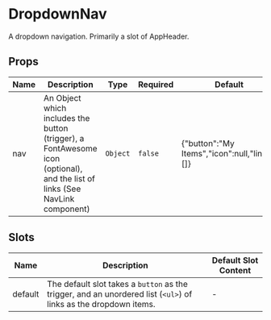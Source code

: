 # DropdownNav

A dropdown navigation.  Primarily a slot of AppHeader.

## Props

<!-- @vuese:DropdownNav:props:start -->
|Name|Description|Type|Required|Default|
|---|---|---|---|---|
|nav|An Object which includes the button (trigger), a FontAwesome icon (optional), and the list of links (See NavLink component)|`Object`|`false`|{"button":"My Items","icon":null,"links":[]}|

<!-- @vuese:DropdownNav:props:end -->


## Slots

<!-- @vuese:DropdownNav:slots:start -->
|Name|Description|Default Slot Content|
|---|---|---|
|default|The default slot takes a ```button``` as the trigger, and an unordered list (```<ul>```) of links as the dropdown items.|-|

<!-- @vuese:DropdownNav:slots:end -->



